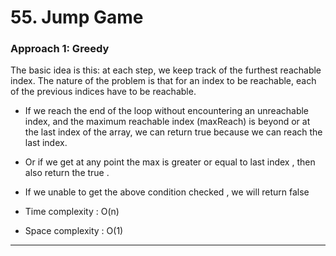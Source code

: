 # 55. Jump Game

### Approach 1: Greedy
The basic idea is this: at each step, we keep track of the furthest reachable index. The nature of the problem is that for an index to be reachable, each of the previous indices have to be reachable.

- If we reach the end of the loop without encountering an unreachable index, and the maximum reachable index (maxReach) is beyond or at the last index of the array, we can return true because we can reach the last index.
- Or if we get at any point the max is greater or equal to last index , then also return the true .
- If we unable to get the above condition checked , we will return false

- Time complexity : O(n)
- Space complexity : O(1)
___
